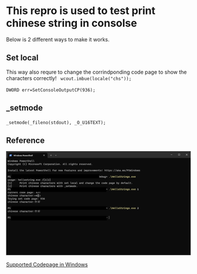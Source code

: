 # This repro is used to test print chinese string in consolse

Below is 2 different ways to make it works.

## Set local
This way also requre to change the corrindponding code page to show the characters correctly!
` wcout.imbue(locale("chs"));`

`DWORD err=SetConsoleOutputCP(936);`
## _setmode
`_setmode(_fileno(stdout), _O_U16TEXT);`
## Reference
![Test Result image](Screenshots/TestResult.png "")

[Supported Codepage in Windows](https://learn.microsoft.com/en-us/openspecs/windows_protocols/ms-ucoderef/28fefe92-d66c-4b03-90a9-97b473223d43)

